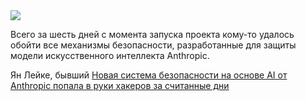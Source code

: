 <!--2025-02-12 14:52:35-->
<div class="yb">
  <div class="rss smaller1 habr"><img src="https://habrastorage.org/getpro/habr/upload_files/408/41b/4d2/40841b4d2926ebc5d41947906aa02554.png" /><p>Всего за шесть дней с момента запуска проекта кому-то удалось обойти все механизмы безопасности, разработанные для защиты модели искусственного интеллекта Anthropic.</p><p>Ян Лейке, бывший&nbsp;<a... <br><a class="light" href="https://habr.com/ru/companies/bothub/news/881872/?utm_source=habrahabr&utm_medium=rss&utm_campaign=881872">Новая система безопасности на основе AI от Anthropic попала в руки хакеров за считанные дни</a></div>
</div>
